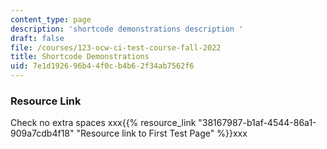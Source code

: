 ```yaml
---
content_type: page
description: 'shortcode demonstrations description '
draft: false
file: /courses/123-ocw-ci-test-course-fall-2022
title: Shortcode Demonstrations
uid: 7e1d1926-96b4-4f0c-b4b6-2f34ab7562f6
---
```

### Resource Link

Check no extra spaces xxx{{% resource_link "38167987-b1af-4544-86a1-909a7cdb4f18" "Resource link to First Test Page" %}}xxx
